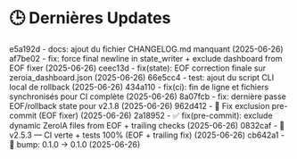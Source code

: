 # 🕒 Dernières Updates

e5a192d - docs: ajout du fichier CHANGELOG.md manquant (2025-06-26)
af7be02 - fix: force final newline in state_writer + exclude dashboard from EOF fixer (2025-06-26)
ceec13d - fix(state): EOF correction finale sur zeroia_dashboard.json (2025-06-26)
66e5cc4 - test: ajout du script CLI local de rollback (2025-06-26)
434a110 - fix(ci): fin de ligne et fichiers synchronisés pour CI complète (2025-06-26)
8a07fcb - fix: dernière passe EOF/rollback state pour v2.1.8 (2025-06-26)
962d412 - 🔧 Fix exclusion pre-commit (EOF fixer) (2025-06-26)
2a18952 - ✅ fix(pre-commit): exclude dynamic ZeroIA files from EOF + trailing checks (2025-06-26)
0832caf - 🔖 v2.5.3 — CI verte + tests 100% (EOF + trailing fix) (2025-06-26)
cb642a1 - 🔖 bump: 0.1.0 → 0.1.0 (2025-06-26)
